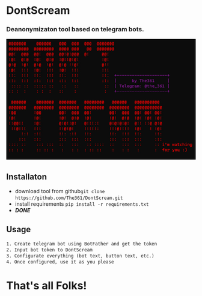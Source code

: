 # DontScream
### Deanonymizaton tool based on telegram bots.
![](https://github.com/The361/DontScream/blob/main/banner.jpg)
## Installaton
- download tool from github```git clone https://github.com/The361/DontScream.git```
- install requirements ```pip install -r requirements.txt```
- ***DONE***
## Usage
	1. Create telegram bot using BotFather and get the token
	2. Input bot token to DontScream
	3. Configurate everything (bot text, button text, etc.)
	4. Once configured, use it as you please
# That's all Folks!
